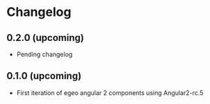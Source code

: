 # Changelog

## 0.2.0 (upcoming)

* Pending changelog

## 0.1.0 (upcoming)

* First iteration of egeo angular 2 components using Angular2-rc.5